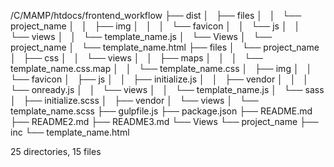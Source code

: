/C/MAMP/htdocs/frontend_workflow
├── dist
│   ├── files
│   │   └── project_name
│   │       ├── img
│   │       │   └── favicon
│   │       └── js
│   │           └── views
│   │               └── template_name.js
│   └── Views
│       └── project_name
│           └── template_name.html
├── files
│   └── project_name
│       ├── css
│       │   └── views
│       │       ├── maps
│       │       │   └── template_name.css.map
│       │       └── template_name.css
│       ├── img
│       │   └── favicon
│       ├── js
│       │   ├── initialize.js
│       │   ├── vendor
│       │   │   └── onready.js
│       │   └── views
│       │       └── template_name.js
│       └── sass
│           ├── initialize.scss
│           ├── vendor
│           └── views
│               └── template_name.scss
├── gulpfile.js
├── package.json
├── README.md
├── README2.md
├── README3.md
└── Views
    └── project_name
        ├── inc
        └── template_name.html

25 directories, 15 files
